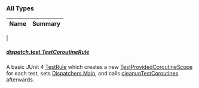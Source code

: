 

### All Types

| Name | Summary |
|---|---|
|

##### [dispatch.test.TestCoroutineRule](../dispatch.test/-test-coroutine-rule/index.md)

A basic JUnit 4 [TestRule](https://junit.org/junit4/javadoc/latest/org/junit/rules/TestRule.html) which creates a new [TestProvidedCoroutineScope](https://rbusarow.github.io/Dispatch/dispatch-test/dispatch.test/-test-provided-coroutine-scope/index.md) for each test,
sets [Dispatchers.Main](https://kotlin.github.io/kotlinx.coroutines/kotlinx-coroutines-core/kotlinx.coroutines/-dispatchers/-main.html), and calls [cleanupTestCoroutines](https://rbusarow.github.io/Dispatch/dispatch-test/dispatch.test/-test-coroutine-rule/cleanup-test-coroutines.md) afterwards.


